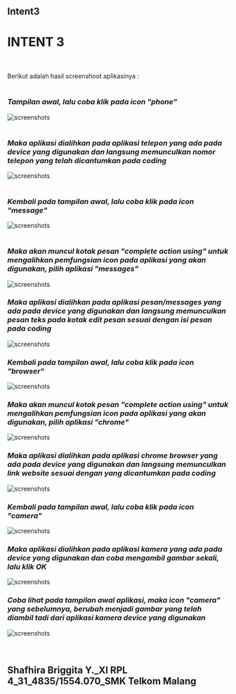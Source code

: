 ## Intent3<br>

# INTENT 3 <br><br>

Berikut adalah hasil screenshoot aplikasinya : <br><br>

### *__Tampilan awal, lalu coba klik pada icon "phone"__*
![screenshots](https://github.com/sbbriggitash/Intent3/blob/master/Intent1.png)<br><br>

### *__Maka aplikasi dialihkan pada aplikasi telepon yang ada pada device yang digunakan dan langsung memunculkan nomor telepon yang telah dicantumkan pada coding__*
![screenshots](https://github.com/sbbriggitash/Intent3/blob/master/Intent2.png)<br><br>

### *__Kembali pada tampilan awal, lalu coba klik pada icon "message"__*
![screenshots](https://github.com/sbbriggitash/Intent3/blob/master/Intent3.png)<br><br>

### *__Maka akan muncul kotak pesan "complete action using" untuk mengalihkan pemfungsian icon pada aplikasi yang akan digunakan, pilih aplikasi "messages"__*
![screenshots](https://github.com/sbbriggitash/Intent3/blob/master/Intent4.png)<br>

### *__Maka aplikasi dialihkan pada aplikasi pesan/messages yang ada pada device yang digunakan dan langsung memunculkan pesan teks pada kotak edit pesan sesuai dengan isi pesan pada coding__*
![screenshots](https://github.com/sbbriggitash/Intent3/blob/master/Intent5.png)<br>

### *__Kembali pada tampilan awal, lalu coba klik pada icon "browser"__*
![screenshots](https://github.com/sbbriggitash/Intent3/blob/master/Intent6.png)<br>

### *__Maka akan muncul kotak pesan "complete action using" untuk mengalihkan pemfungsian icon pada aplikasi yang akan digunakan, pilih aplikasi "chrome"__*
![screenshots](https://github.com/sbbriggitash/Intent3/blob/master/Intent7.png)<br>

### *__Maka aplikasi dialihkan pada aplikasi chrome browser yang ada pada device yang digunakan dan langsung memunculkan link website sesuai dengan yang dicantumkan pada coding__*
![screenshots](https://github.com/sbbriggitash/Intent3/blob/master/Intent8.png)<br>

### *__Kembali pada tampilan awal, lalu coba klik pada icon "camera"__*
![screenshots](https://github.com/sbbriggitash/Intent3/blob/master/Intent9.png)<br>

### *__Maka aplikasi dialihkan pada aplikasi kamera yang ada pada device yang digunakan dan coba mengambil gambar sekali, lalu klik OK__*
![screenshots](https://github.com/sbbriggitash/Intent3/blob/master/Intent10.png)<br>

### *__Coba lihat pada tampilan awal aplikasi, maka icon "camera" yang sebelumnya, berubah menjadi gambar yang telah diambil tadi dari aplikasi kamera device yang digunakan__*
![screenshots](https://github.com/sbbriggitash/Intent3/blob/master/Intent11.png)<br><br><br>

## Shafhira Briggita Y._XI RPL 4_31_4835/1554.070_SMK Telkom Malang
